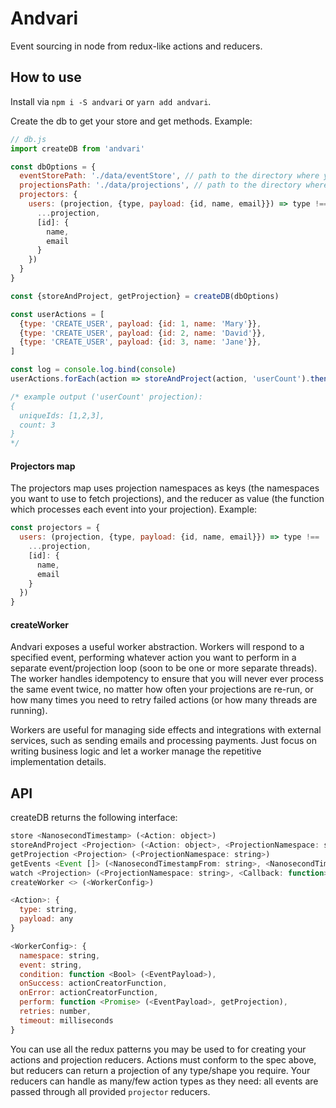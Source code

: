 # Andvari

Event sourcing in node from redux-like actions and reducers.

## How to use

Install via `npm i -S andvari` or `yarn add andvari`.

Create the db to get your store and get methods. Example: 

```js
// db.js
import createDB from 'andvari'

const dbOptions = {
  eventStorePath: './data/eventStore', // path to the directory where your events data will be persisted
  projectionsPath: './data/projections', // path to the directory where your projections data will be persisted
  projectors: {
    users: (projection, {type, payload: {id, name, email}}) => type !== 'CREATE_USER' ? projection : ({
      ...projection,
      [id]: {
        name, 
        email
      }
    })
  }
}

const {storeAndProject, getProjection} = createDB(dbOptions)

const userActions = [
  {type: 'CREATE_USER', payload: {id: 1, name: 'Mary'}},
  {type: 'CREATE_USER', payload: {id: 2, name: 'David'}},
  {type: 'CREATE_USER', payload: {id: 3, name: 'Jane'}},
]

const log = console.log.bind(console)
userActions.forEach(action => storeAndProject(action, 'userCount').then(log))

/* example output ('userCount' projection):
{
  uniqueIds: [1,2,3],
  count: 3
}
*/
```

#### Projectors map
The projectors map uses projection namespaces as keys (the namespaces you want to use to fetch projections), and the reducer as value (the function which processes each event into your projection). Example: 

```js
const projectors = {
  users: (projection, {type, payload: {id, name, email}}) => type !== 'CREATE_USER' ? projection : ({
    ...projection,
    [id]: {
      name, 
      email
    }
  })
}
```

#### createWorker
Andvari exposes a useful worker abstraction. Workers will respond to a specified event, performing whatever action you want to perform in a separate event/projection loop (soon to be one or more separate threads). The worker handles idempotency to ensure that you will never ever process the same event twice, no matter how often your projections are re-run, or how many times you need to retry failed actions (or how many threads are running). 

Workers are useful for managing side effects and integrations with external services, such as sending emails and processing payments. Just focus on writing business logic and let a worker manage the repetitive implementation details. 

## API
createDB returns the following interface: 

```js
store <NanosecondTimestamp> (<Action: object>)
storeAndProject <Projection> (<Action: object>, <ProjectionNamespace: string>, <Condition: function>)
getProjection <Projection> (<ProjectionNamespace: string>)
getEvents <Event []> (<NanosecondTimestampFrom: string>, <NanosecondTimestampTo: string>)
watch <Projection> (<ProjectionNamespace: string>, <Callback: function>)
createWorker <> (<WorkerConfig>)

<Action>: {
  type: string,
  payload: any
}

<WorkerConfig>: {
  namespace: string,
  event: string,
  condition: function <Bool> (<EventPayload>),
  onSuccess: actionCreatorFunction,
  onError: actionCreatorFunction,
  perform: function <Promise> (<EventPayload>, getProjection),
  retries: number, 
  timeout: milliseconds
}
```

You can use all the redux patterns you may be used to for creating your actions and projection reducers. Actions must conform to the spec above, but reducers can return a projection of any type/shape you require. Your reducers can handle as many/few action types as they need: all events are passed through all provided `projector` reducers. 
